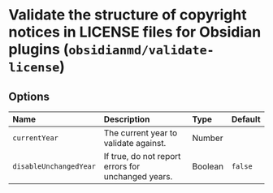# Validate the structure of copyright notices in LICENSE files for Obsidian plugins (`obsidianmd/validate-license`)

<!-- end auto-generated rule header -->

## Options

<!-- begin auto-generated rule options list -->

| Name                   | Description                                        | Type    | Default |
| :--------------------- | :------------------------------------------------- | :------ | :------ |
| `currentYear`          | The current year to validate against.              | Number  |         |
| `disableUnchangedYear` | If true, do not report errors for unchanged years. | Boolean | `false` |

<!-- end auto-generated rule options list -->
